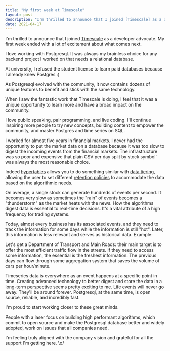 ```yaml
---
title: "My first week at Timescale"
layout: post
description: "I'm thrilled to announce that I joined [Timescale] as a developer advocate. My first week ended with a lot of excitement about what comes next."
date: 2021-04-17
---
```

I'm thrilled to announce that I joined [Timescale] as a developer advocate. My first week ended with a lot of excitement about what comes next.

I love working with Postgresql. It was always my brainless choice for any backend project I worked on that needs a relational database.

At university, I refused the student license to learn paid databases because I already knew Postgres :)

As Postgresql evolved with the community, it now contains dozens of unique features to benefit and stick with the same technology.

When I saw the fantastic work that Timescale is doing, I feel that it was a unique opportunity to learn more and have a broad impact on the community.

I love public speaking, pair programming, and live coding. I'll continue inspiring more people to try new concepts, building content to empower the community, and master Postgres and time series on SQL.

I worked for almost five years in financial markets. I never had the opportunity to put the market data on a database because it was too slow to digest the incoming events from the financial markets. The infrastructure was so poor and expensive that plain CSV per day split by stock symbol' was always the most reasonable choice.

Indeed [hypertables] allows you to do something similar with [data tiering], allowing the user to set different [retention policies] to accommodate the data based on the algorithmic needs.

On average, a single stock can generate hundreds of events per second. It becomes very slow as sometimes the "rain" of events becomes a "thunderstorm" as the market heats with the news. How the algorithms digest data is essential to real-time decisions. It's a vital attribute of a high frequency for trading systems.

Today, almost every business has its associated events, and they need to track the information for some days while the information is still "hot". Later, this information is less relevant and serves as historical data. Example:

Let's get a Department of Transport and Main Roads: their main target is to offer the most efficient traffic flow in the streets. If they need to access some information, the essential is the freshest information. The previous days can flow through some aggregation system that saves the volume of cars per hour/minute.

Timeseries data is everywhere as an event happens at a specific point in time.  Creating advanced technology to better digest and store the data in a long-term perspective seems pretty exciting to me. Life events will never go away. They'll be around forever. Postgresql, at the same time, is open source, reliable, and incredibly fast.

I'm proud to start working closer to these great minds.

People with a laser focus on building high performant algorithms, which commit to open source and make the Postgresql database better and widely adopted, work on issues that all companies need.

I'm feeling truly aligned with the company vision and grateful for all the support I'm getting here. \o/

[Timescale]: https://www.timescale.com
[hypertables]: https://docs.timescale.com/latest/using-timescaledb/hypertables
[retention policies]: https://docs.timescale.com/latest/using-timescaledb/data-retention
[data tiering]: https://docs.timescale.com/latest/using-timescaledb/data-tiering
